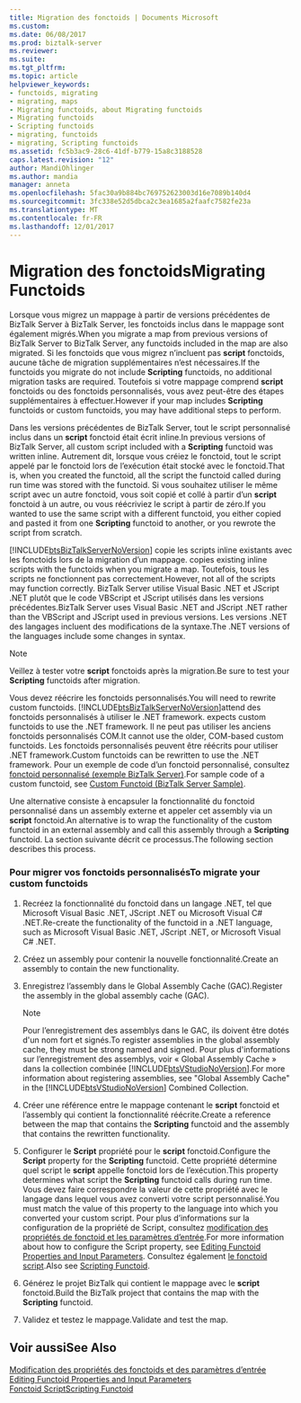 ```yaml
---
title: Migration des fonctoids | Documents Microsoft
ms.custom: 
ms.date: 06/08/2017
ms.prod: biztalk-server
ms.reviewer: 
ms.suite: 
ms.tgt_pltfrm: 
ms.topic: article
helpviewer_keywords:
- functoids, migrating
- migrating, maps
- Migrating functoids, about Migrating functoids
- Migrating functoids
- Scripting functoids
- migrating, functoids
- migrating, Scripting functoids
ms.assetid: fc5b3ac9-28c6-41df-b779-15a8c3188528
caps.latest.revision: "12"
author: MandiOhlinger
ms.author: mandia
manager: anneta
ms.openlocfilehash: 5fac30a9b884bc769752623003d16e7089b140d4
ms.sourcegitcommit: 3fc338e52d5dbca2c3ea1685a2faafc7582fe23a
ms.translationtype: MT
ms.contentlocale: fr-FR
ms.lasthandoff: 12/01/2017
---
```

# <a name="migrating-functoids"></a><span data-ttu-id="805d7-102">Migration des fonctoids</span><span class="sxs-lookup"><span data-stu-id="805d7-102">Migrating Functoids</span></span>
<span data-ttu-id="805d7-103">Lorsque vous migrez un mappage à partir de versions précédentes de BizTalk Server à BizTalk Server, les fonctoids inclus dans le mappage sont également migrés.</span><span class="sxs-lookup"><span data-stu-id="805d7-103">When you migrate a map from previous versions of BizTalk Server to BizTalk Server, any functoids included in the map are also migrated.</span></span> <span data-ttu-id="805d7-104">Si les fonctoids que vous migrez n’incluent pas **script** fonctoids, aucune tâche de migration supplémentaires n’est nécessaires.</span><span class="sxs-lookup"><span data-stu-id="805d7-104">If the functoids you migrate do not include **Scripting** functoids, no additional migration tasks are required.</span></span> <span data-ttu-id="805d7-105">Toutefois si votre mappage comprend **script** fonctoids ou des fonctoids personnalisés, vous avez peut-être des étapes supplémentaires à effectuer.</span><span class="sxs-lookup"><span data-stu-id="805d7-105">However if your map includes **Scripting** functoids or custom functoids, you may have additional steps to perform.</span></span>  
  
 <span data-ttu-id="805d7-106">Dans les versions précédentes de BizTalk Server, tout le script personnalisé inclus dans un **script** fonctoid était écrit inline.</span><span class="sxs-lookup"><span data-stu-id="805d7-106">In previous versions of BizTalk Server, all custom script included with a **Scripting** functoid was written inline.</span></span> <span data-ttu-id="805d7-107">Autrement dit, lorsque vous créiez le fonctoid, tout le script appelé par le fonctoid lors de l’exécution était stocké avec le fonctoid.</span><span class="sxs-lookup"><span data-stu-id="805d7-107">That is, when you created the functoid, all the script the functoid called during run time was stored with the functoid.</span></span> <span data-ttu-id="805d7-108">Si vous souhaitez utiliser le même script avec un autre fonctoid, vous soit copié et collé à partir d’un **script** fonctoid à un autre, ou vous réécriviez le script à partir de zéro.</span><span class="sxs-lookup"><span data-stu-id="805d7-108">If you wanted to use the same script with a different functoid, you either copied and pasted it from one **Scripting** functoid to another, or you rewrote the script from scratch.</span></span>  
  
 [!INCLUDE[btsBizTalkServerNoVersion](../includes/btsbiztalkservernoversion-md.md)]<span data-ttu-id="805d7-109"> copie les scripts inline existants avec les fonctoids lors de la migration d’un mappage.</span><span class="sxs-lookup"><span data-stu-id="805d7-109"> copies existing inline scripts with the functoids when you migrate a map.</span></span> <span data-ttu-id="805d7-110">Toutefois, tous les scripts ne fonctionnent pas correctement.</span><span class="sxs-lookup"><span data-stu-id="805d7-110">However, not all of the scripts may function correctly.</span></span> <span data-ttu-id="805d7-111">BizTalk Server utilise Visual Basic .NET et JScript .NET plutôt que le code VBScript et JScript utilisés dans les versions précédentes.</span><span class="sxs-lookup"><span data-stu-id="805d7-111">BizTalk Server uses Visual Basic .NET and JScript .NET rather than the VBScript and JScript used in previous versions.</span></span> <span data-ttu-id="805d7-112">Les versions .NET des langages incluent des modifications de la syntaxe.</span><span class="sxs-lookup"><span data-stu-id="805d7-112">The .NET versions of the languages include some changes in syntax.</span></span>  
  
> [!NOTE]
>  <span data-ttu-id="805d7-113">Veillez à tester votre **script** fonctoids après la migration.</span><span class="sxs-lookup"><span data-stu-id="805d7-113">Be sure to test your **Scripting** functoids after migration.</span></span>  
  
 <span data-ttu-id="805d7-114">Vous devez réécrire les fonctoids personnalisés.</span><span class="sxs-lookup"><span data-stu-id="805d7-114">You will need to rewrite custom functoids.</span></span> [!INCLUDE[btsBizTalkServerNoVersion](../includes/btsbiztalkservernoversion-md.md)]<span data-ttu-id="805d7-115">attend des fonctoids personnalisés à utiliser le .NET framework.</span><span class="sxs-lookup"><span data-stu-id="805d7-115"> expects custom functoids to use the .NET framework.</span></span> <span data-ttu-id="805d7-116">Il ne peut pas utiliser les anciens fonctoids personnalisés COM.</span><span class="sxs-lookup"><span data-stu-id="805d7-116">It cannot use the older, COM-based custom functoids.</span></span> <span data-ttu-id="805d7-117">Les fonctoids personnalisés peuvent être réécrits pour utiliser .NET framework.</span><span class="sxs-lookup"><span data-stu-id="805d7-117">Custom functoids can be rewritten to use the .NET framework.</span></span> <span data-ttu-id="805d7-118">Pour un exemple de code d’un fonctoid personnalisé, consultez [fonctoid personnalisé (exemple BizTalk Server)](../core/custom-functoid-biztalk-server-sample.md).</span><span class="sxs-lookup"><span data-stu-id="805d7-118">For sample code of a custom functoid, see [Custom Functoid (BizTalk Server Sample)](../core/custom-functoid-biztalk-server-sample.md).</span></span>  
  
 <span data-ttu-id="805d7-119">Une alternative consiste à encapsuler la fonctionnalité du fonctoid personnalisé dans un assembly externe et appeler cet assembly via un **script** fonctoid.</span><span class="sxs-lookup"><span data-stu-id="805d7-119">An alternative is to wrap the functionality of the custom functoid in an external assembly and call this assembly through a **Scripting** functoid.</span></span> <span data-ttu-id="805d7-120">La section suivante décrit ce processus.</span><span class="sxs-lookup"><span data-stu-id="805d7-120">The following section describes this process.</span></span>  
  
### <a name="to-migrate-your-custom-functoids"></a><span data-ttu-id="805d7-121">Pour migrer vos fonctoids personnalisés</span><span class="sxs-lookup"><span data-stu-id="805d7-121">To migrate your custom functoids</span></span>  
  
1.  <span data-ttu-id="805d7-122">Recréez la fonctionnalité du fonctoid dans un langage .NET, tel que Microsoft Visual Basic .NET, JScript .NET ou Microsoft Visual C# .NET.</span><span class="sxs-lookup"><span data-stu-id="805d7-122">Re-create the functionality of the functoid in a .NET language, such as Microsoft Visual Basic .NET, JScript .NET, or Microsoft Visual C# .NET.</span></span>  
  
2.  <span data-ttu-id="805d7-123">Créez un assembly pour contenir la nouvelle fonctionnalité.</span><span class="sxs-lookup"><span data-stu-id="805d7-123">Create an assembly to contain the new functionality.</span></span>  
  
3.  <span data-ttu-id="805d7-124">Enregistrez l’assembly dans le Global Assembly Cache (GAC).</span><span class="sxs-lookup"><span data-stu-id="805d7-124">Register the assembly in the global assembly cache (GAC).</span></span>  
  
    > [!NOTE]
    >  <span data-ttu-id="805d7-125">Pour l’enregistrement des assemblys dans le GAC, ils doivent être dotés d'un nom fort et signés.</span><span class="sxs-lookup"><span data-stu-id="805d7-125">To register assemblies in the global assembly cache, they must be strong named and signed.</span></span> <span data-ttu-id="805d7-126">Pour plus d'informations sur l’enregistrement des assemblys, voir « Global Assembly Cache » dans la collection combinée [!INCLUDE[btsVStudioNoVersion](../includes/btsvstudionoversion-md.md)].</span><span class="sxs-lookup"><span data-stu-id="805d7-126">For more information about registering assemblies, see "Global Assembly Cache" in the [!INCLUDE[btsVStudioNoVersion](../includes/btsvstudionoversion-md.md)] Combined Collection.</span></span>  
  
4.  <span data-ttu-id="805d7-127">Créer une référence entre le mappage contenant le **script** fonctoid et l’assembly qui contient la fonctionnalité réécrite.</span><span class="sxs-lookup"><span data-stu-id="805d7-127">Create a reference between the map that contains the **Scripting** functoid and the assembly that contains the rewritten functionality.</span></span>  
  
5.  <span data-ttu-id="805d7-128">Configurer le **Script** propriété pour le **script** fonctoid.</span><span class="sxs-lookup"><span data-stu-id="805d7-128">Configure the **Script** property for the **Scripting** functoid.</span></span> <span data-ttu-id="805d7-129">Cette propriété détermine quel script le **script** appelle fonctoid lors de l’exécution.</span><span class="sxs-lookup"><span data-stu-id="805d7-129">This property determines what script the **Scripting** functoid calls during run time.</span></span> <span data-ttu-id="805d7-130">Vous devez faire correspondre la valeur de cette propriété avec le langage dans lequel vous avez converti votre script personnalisé.</span><span class="sxs-lookup"><span data-stu-id="805d7-130">You must match the value of this property to the language into which you converted your custom script.</span></span> <span data-ttu-id="805d7-131">Pour plus d’informations sur la configuration de la propriété de Script, consultez [modification des propriétés de fonctoid et les paramètres d’entrée](../core/editing-functoid-properties-and-input-parameters.md).</span><span class="sxs-lookup"><span data-stu-id="805d7-131">For more information about how to configure the Script property, see [Editing Functoid Properties and Input Parameters](../core/editing-functoid-properties-and-input-parameters.md).</span></span> <span data-ttu-id="805d7-132">Consultez également [le fonctoid script](../core/scripting-functoid.md).</span><span class="sxs-lookup"><span data-stu-id="805d7-132">Also see [Scripting Functoid](../core/scripting-functoid.md).</span></span>  
  
6.  <span data-ttu-id="805d7-133">Générez le projet BizTalk qui contient le mappage avec le **script** fonctoid.</span><span class="sxs-lookup"><span data-stu-id="805d7-133">Build the BizTalk project that contains the map with the **Scripting** functoid.</span></span>  
  
7.  <span data-ttu-id="805d7-134">Validez et testez le mappage.</span><span class="sxs-lookup"><span data-stu-id="805d7-134">Validate and test the map.</span></span>  
  
## <a name="see-also"></a><span data-ttu-id="805d7-135">Voir aussi</span><span class="sxs-lookup"><span data-stu-id="805d7-135">See Also</span></span>  
 <span data-ttu-id="805d7-136">[Modification des propriétés des fonctoids et des paramètres d’entrée](../core/editing-functoid-properties-and-input-parameters.md) </span><span class="sxs-lookup"><span data-stu-id="805d7-136">[Editing Functoid Properties and Input Parameters](../core/editing-functoid-properties-and-input-parameters.md) </span></span>  
 [<span data-ttu-id="805d7-137">Fonctoid Script</span><span class="sxs-lookup"><span data-stu-id="805d7-137">Scripting Functoid</span></span>](../core/scripting-functoid.md)